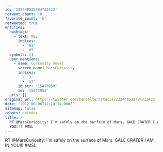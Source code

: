 ```yaml
---
id: '232448535784722432'
retweet_count: '0'
favorite_count: '0'
retweeted: true
entities:
  hashtags:
    - text: MSL
      indices:
        - '81'
        - '85'
  symbols: []
  user_mentions:
    - name: Curiosity Rover
      screen_name: MarsCuriosity
      indices:
        - '3'
        - '17'
      id_str: '15473958'
      id: '15473958'
  urls: []
original_url: https://twitter.com/benbalter/status/232448535784722432
date: '2012-08-06T12:10:24.000Z'
sitemap: false
robots: noindex
title: >-
  RT @MarsCuriosity: I'm safely on the surface of Mars. GALE CRATER I AM IN
  YOU!!! #MSL
---
```


RT @MarsCuriosity: I'm safely on the surface of Mars. GALE CRATER I AM IN YOU!!! #MSL
